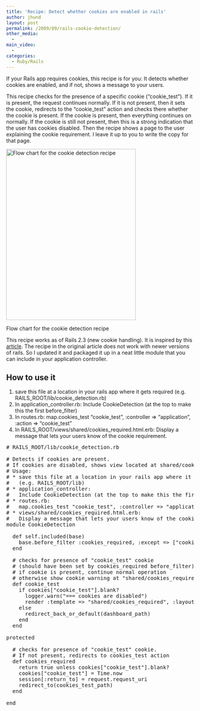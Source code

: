```yaml
---
title: 'Recipe: Detect whether cookies are enabled in rails'
author: jhund
layout: post
permalink: /2009/09/rails-cookie-detection/
other_media:
  -
main_video:
  -
categories:
  - Ruby/Rails
---
```

If your Rails app requires cookies, this recipe is for you: It detects whether cookies are enabled, and if not, shows a message to your users.

<!--more-->

This recipe checks for the presence of a specific cookie (&#8220;cookie\_test&#8221;). If it is present, the request continues normally. If it is not present, then it sets the cookie, redirects to the &#8220;cookie\_test&#8221; action and checks there whether the cookie is present. If the cookie is present, then everything continues on normally. If the cookie is still not present, then this is a strong indication that the user has cookies disabled. Then the recipe shows a page to the user explaining the cookie requirement. I leave it up to you to write the copy for that page.

<div id="attachment_419" style="width: 358px" class="wp-caption alignnone">
  <img src="http://clearcove.ca/images/2009/09/CookieDetectionFlowChart.png" alt="Flow chart for the cookie detection recipe" title="CookieDetectionFlowChart" width="348" height="460" class="size-full wp-image-419" />

  <p class="wp-caption-text">
    Flow chart for the cookie detection recipe
  </p>
</div>

This recipe works as of Rails 2.3 (new cookie handling). It is inspired by this [article][1]. The recipe in the original article does not work with newer versions of rails. So I updated it and packaged it up in a neat little module that you can include in your application controller.

## How to use it

  1. save this file at a location in your rails app where it gets required (e.g. RAILS\_ROOT/lib/cookie\_detection.rb)
  2. In application_controller.rb:
    Include CookieDetection (at the top to make this the first before_filter)
  3. In routes.rb:
    map.cookies\_test &#8220;cookie\_test&#8221;, :controller => &#8220;application&#8221;, :action => &#8220;cookie_test&#8221;
  4. In RAILS\_ROOT/views/shared/cookies\_required.html.erb:
    Display a message that lets your users know of the cookie requirement.

<pre class="brush: ruby; title: ; notranslate" title=""># RAILS_ROOT/lib/cookie_detection.rb

# Detects if cookies are present.
# If cookies are disabled, shows view located at shared/cookies_required
# Usage:
# * save this file at a location in your rails app where it gets required
#   (e.g. RAILS_ROOT/lib)
# * application_controller:
#   Include CookieDetection (at the top to make this the first before_filter)
# * routes.rb:
#   map.cookies_test "cookie_test", :controller =&gt; "application", :action =&gt; "cookie_test"
# * views/shared/cookies_required.html.erb:
#   Display a message that lets your users know of the cookie requirement.
module CookieDetection

  def self.included(base)
    base.before_filter :cookies_required, :except =&gt; ["cookie_test"]
  end

  # checks for presence of "cookie_test" cookie
  # (should have been set by cookies_required before_filter)
  # if cookie is present, continue normal operation
  # otherwise show cookie warning at "shared/cookies_required"
  def cookie_test
    if cookies["cookie_test"].blank?
      logger.warn("=== cookies are disabled")
      render :template =&gt; "shared/cookies_required", :layout =&gt; "system"
    else
      redirect_back_or_default(dashboard_path)
    end
  end

protected

  # checks for presence of "cookie_test" cookie.
  # If not present, redirects to cookies_test action
  def cookies_required
    return true unless cookies["cookie_test"].blank?
    cookies["cookie_test"] = Time.now
    session[:return_to] = request.request_uri
    redirect_to(cookies_test_path)
  end

end
</pre>

 [1]: http://kill-0.com/duplo/2007/07/12/rails-cookie-detection/
